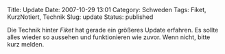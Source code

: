 Title: Update
Date: 2007-10-29 13:01
Category: Schweden
Tags: Fiket, KurzNotiert, Technik
Slug: update
Status: published

Die Technik hinter *Fiket* hat gerade ein größeres Update erfahren. Es
sollte alles wieder so aussehen und funktionieren wie zuvor. Wenn nicht,
bitte kurz melden.

